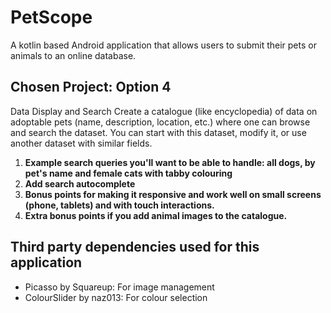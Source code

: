 # PetScope

A kotlin based Android application that allows users to submit their pets or animals to an online database. 

## Chosen Project: Option 4

Data Display and Search
Create a catalogue (like encyclopedia) of data on adoptable pets (name, description, location, etc.) where one can browse and search the dataset. You can start with this dataset, modify it, or use another dataset with similar fields. 
1. **Example search queries you'll want to be able to handle: all dogs, by pet's name and female cats with tabby colouring**
2. **Add search autocomplete**
3. **Bonus points for making it responsive and work well on small screens (phone, tablets) and with touch interactions.**
4. **Extra bonus points if you add animal images to the catalogue.**

## Third party dependencies used for this application

* Picasso by Squareup: For image management
* ColourSlider by naz013: For colour selection
